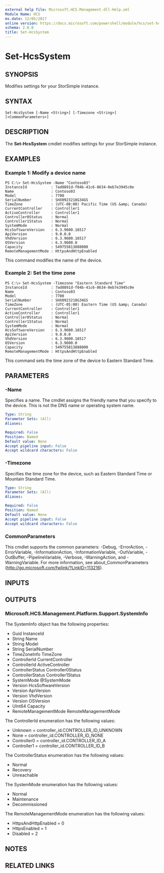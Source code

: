 ```yaml
---
external help file: Microsoft.HCS.Management.dll-Help.xml
Module Name: HCS
ms.date: 12/05/2017
online version: https://docs.microsoft.com/powershell/module/hcs/set-hcssystem?view=windowsserver2012r2-ps&wt.mc_id=ps-gethelp
schema: 2.0.0
title: Set-HcsSystem
---
```


# Set-HcsSystem

## SYNOPSIS
Modifies settings for your StorSimple instance.

## SYNTAX

```
Set-HcsSystem [-Name <String>] [-Timezone <String>] [<CommonParameters>]
```

## DESCRIPTION
The **Set-HcsSystem** cmdlet modifies settings for your StorSimple instance.

## EXAMPLES

### Example 1: Modify a device name
```
PS C:\> Set-HcsSystem -Name "Contoso03"
InstanceId           : 7ad8891d-f04b-41c6-8634-0eb7e3945c0e
Name                 : Contoso03
Model                : 7700
SerialNumber         : SHX0923218G34GS
TimeZone             : (UTC-08:00) Pacific Time (US &amp; Canada)
CurrentController    : Controller1
ActiveController     : Controller1
Controller0Status    : Normal
Controller1Status    : Normal
SystemMode           : Normal
HcsSoftwareVersion   : 6.3.9600.16517
ApiVersion           : 9.0.0.0
VhdVersion           : 6.3.9600.16517
OSVersion            : 6.3.9600.0
Capacity             : 549755813888000
RemoteManagementMode : HttpsAndHttpEnabled
```

This command modifies the name of the device.

### Example 2: Set the time zone
```
PS C:\> Set-HcsSystem -Timezone "Eastern Standard Time"
InstanceId           : 7ad8891d-f04b-41c6-8634-0eb7e3945c0e 
Name                 : Contoso03
Model                : 7700
SerialNumber         : SHX0923218G34GS
TimeZone             : (UTC-05:00) Eastern Time (US &amp; Canada)
CurrentController    : Controller1
ActiveController     : Controller1
Controller0Status    : Normal
Controller1Status    : Normal
SystemMode           : Normal
HcsSoftwareVersion   : 6.3.9600.16517
ApiVersion           : 9.0.0.0
VhdVersion           : 6.3.9600.16517
OSVersion            : 6.3.9600.0
Capacity             : 549755813888000
RemoteManagementMode : HttpsAndHttpEnabled
```

This command sets the time zone of the device to Eastern Standard Time.

## PARAMETERS

### -Name
Specifies a name.
The cmdlet assigns the friendly name that you specify to the device.
This is not the DNS name or operating system name.

```yaml
Type: String
Parameter Sets: (All)
Aliases: 

Required: False
Position: Named
Default value: None
Accept pipeline input: False
Accept wildcard characters: False
```

### -Timezone
Specifies the time zone for the device, such as Eastern Standard Time or Mountain Standard Time.

```yaml
Type: String
Parameter Sets: (All)
Aliases: 

Required: False
Position: Named
Default value: None
Accept pipeline input: False
Accept wildcard characters: False
```

### CommonParameters
This cmdlet supports the common parameters: -Debug, -ErrorAction, -ErrorVariable, -InformationAction, -InformationVariable, -OutVariable, -OutBuffer, -PipelineVariable, -Verbose, -WarningAction, and -WarningVariable. For more information, see about_CommonParameters (http://go.microsoft.com/fwlink/?LinkID=113216).

## INPUTS

## OUTPUTS

### Microsoft.HCS.Management.Platform.Support.SystemInfo
The SystemInfo object has the following properties:

- Guid InstanceId 
- String Name 
- String Model 
- String SerialNumber
- TimeZoneInfo TimeZone 
- ControllerId CurrentController 
- ControllerId ActiveController 
- ControllerStatus Controller0Status 
- ControllerStatus Controller1Status 
- SystemMode @SystemMode 
- Version HcsSoftwareVersion 
- Version ApiVersion 
- Version VhdVersion 
- Version OSVersion 
- UInt64 Capacity 
- RemoteManagementMode RemoteManagementMode

The ControllerId enumeration has the following values:

- Unknown = controller_id.CONTROLLER_ID_UNKNOWN
- None = controller_id.CONTROLLER_ID_NONE
- Controller0 = controller_id.CONTROLLER_ID_A
- Controller1 = controller_id.CONTROLLER_ID_B

The ControllerStatus enumeration has the following values:

- Normal 
- Recovery 
- Unreachable

The SystemMode enumeration has the following values:

- Normal
- Maintenance 
- Decommissioned

The RemoteManagementMode enumeration has the following values:

- HttpsAndHttpEnabled = 0
- HttpsEnabled = 1
- Disabled = 2

## NOTES

## RELATED LINKS



